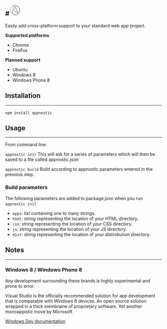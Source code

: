 #![Appnostic](src/logo.png)
-----

Easily add cross-platform support to your standard web app project.

**Supported platforms**
  - Chrome
  - FireFox

**Planned support**
  - Ubuntu
  - Windows 8
  - Windows Phone 8

## Installation
-----

`npm install appnostic`

## Usage
-----

From command line:

`appnostic init` This will ask for a series of parameters which will then be saved to a file called appnostic.json

`appnostic build` Build according to appnostic parameters entered in the previous step.

### Build parameters

The following parameters are added to package.json when you run `appnostic init`

  - `apps`: *list* containing one to many strings. 
  - `html`: *string* representing the location of your HTML directory.
  - `css`: *string* representing the location of your CSS directory.
  - `js`: *string* representing the location of your JS directory.
  - `dist`: *string* representing the location of your distrobution directory.

## Notes
-----

### Windows 8 / Windows Phone 8

Any development surrounding these brands is highly experimental and prone to error.

Visual Studio is the officially recommended solution for app development that is compatable with Windows 8 devices. An open source solution wrapped in a thick membraine of proprietary software. Yet another monoappistic move by Microsoft

[Windows Dev documentation](http://dev.windows.com/en-us/)